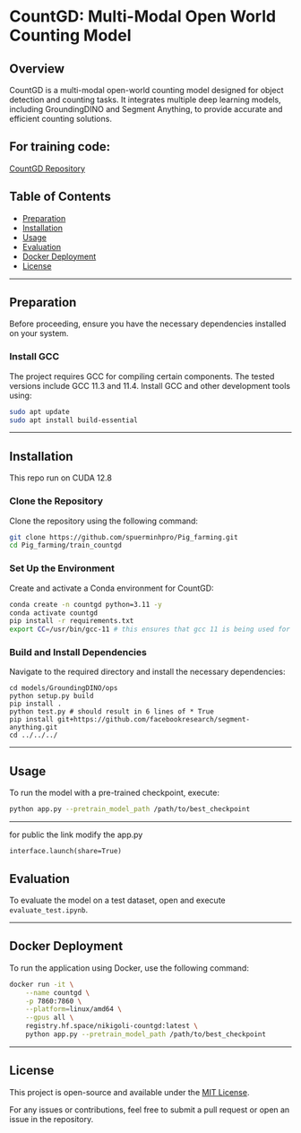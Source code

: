 # CountGD: Multi-Modal Open World Counting Model

## Overview
CountGD is a multi-modal open-world counting model designed for object detection and counting tasks. It integrates multiple deep learning models, including GroundingDINO and Segment Anything, to provide accurate and efficient counting solutions.

## For training code:

[CountGD Repository](https://github.com/spuerminhpro/Pig_farming/tree/main/train_countgd)


## Table of Contents
- [Preparation](#preparation)
- [Installation](#installation)
- [Usage](#usage)
- [Evaluation](#evaluation)
- [Docker Deployment](#docker-deployment)
- [License](#license)

---

## Preparation
Before proceeding, ensure you have the necessary dependencies installed on your system.

### Install GCC
The project requires GCC for compiling certain components. The tested versions include GCC 11.3 and 11.4. Install GCC and other development tools using:

```bash
sudo apt update
sudo apt install build-essential
```

---

## Installation
This repo run on CUDA 12.8
### Clone the Repository
Clone the repository using the following command:

```bash
git clone https://github.com/spuerminhpro/Pig_farming.git
cd Pig_farming/train_countgd
```

### Set Up the Environment
Create and activate a Conda environment for CountGD:

```bash
conda create -n countgd python=3.11 -y
conda activate countgd
pip install -r requirements.txt
export CC=/usr/bin/gcc-11 # this ensures that gcc 11 is being used for compilation
```

### Build and Install Dependencies
Navigate to the required directory and install the necessary dependencies:

```
cd models/GroundingDINO/ops
python setup.py build
pip install .
python test.py # should result in 6 lines of * True
pip install git+https://github.com/facebookresearch/segment-anything.git
cd ../../../
```

---

## Usage
To run the model with a pre-trained checkpoint, execute:

```bash
python app.py --pretrain_model_path /path/to/best_checkpoint
```

---

for public the link
modify the app.py
```
interface.launch(share=True)
```



## Evaluation
To evaluate the model on a test dataset, open and execute `evaluate_test.ipynb`.

---

## Docker Deployment
To run the application using Docker, use the following command:

```bash
docker run -it \
    --name countgd \
    -p 7860:7860 \
    --platform=linux/amd64 \
    --gpus all \
    registry.hf.space/nikigoli-countgd:latest \
    python app.py --pretrain_model_path /path/to/best_checkpoint
```

---

## License
This project is open-source and available under the [MIT License](LICENSE).

For any issues or contributions, feel free to submit a pull request or open an issue in the repository.

